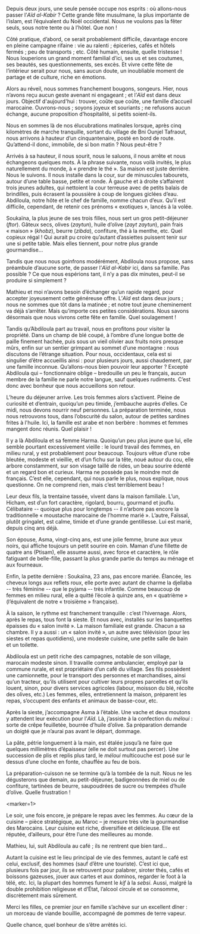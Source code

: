 ﻿Depuis deux jours, une seule pensée occupe nos esprits : où allons-nous passer l’*Aïd al-Kabir* ?
Cette grande fête musulmane, la plus importante de l’islam, est l’équivalent du Noël occidental.
Nous ne voulons pas la fêter seuls, sous notre tente ou à l’hôtel.
Que non !

Côté pratique, d’abord, ce serait probablement difficile, davantage encore en pleine campagne rifaine : vie au ralenti ; épiceries, cafés et hôtels fermés ; peu de transports ; etc.
Côté humain, ensuite, quelle tristesse !
Nous louperions un grand moment familial d’ici, ses us et ses coutumes, ses beautés, ses questionnements, ses excès.
Et vivre cette fête de l’intérieur serait pour nous, sans aucun doute, un inoubliable moment de partage et de culture, riche en émotions.

Alors au réveil, nous sommes franchement bougons, songeurs.
Hier, nous n’avons reçu aucun geste avenant ni engageant ; et l’*Aïd* est dans deux jours.
Objectif d'aujourd'hui : trouver, coûte que coûte, une famille d’accueil marocaine.
Ouvrons-nous ; soyons joyeux et souriants ; ne refusons aucun échange, aucune proposition d’hospitalité, si petits soient-ils.

Nous en sommes là de nos élucubrations matinales lorsque, après cinq kilomètres de marche tranquille, sortant du village de Bni Ounjel Tafraout, nous arrivons à hauteur d’un cinquantenaire, posté en bord de route.
Qu’attend-il donc, immobile, de si bon matin ?
Nous peut-être ?

Arrivés à sa hauteur, il nous sourit, nous le saluons, il nous arrête et nous échangeons quelques mots.
À la phrase suivante, nous voilà invités, le plus naturellement du monde, à « prendre le thé ».
Sa maison est juste derrière.
Nous le suivons.
Il nous installe dans la cour, sur de minuscules tabourets, autour d’une table basse, petite et ronde.
À gauche et à droite s’affairent trois jeunes adultes, qui nettoient la cour terreuse avec de petits balais de brindilles, puis écrasent la poussière à coup de longues giclées d’eau.
Abdiloula, notre hôte et le chef de famille, nomme chacun d’eux.
Qu’il est difficile, cependant, de retenir ces prénoms « exotiques », lancés à la volée.

Soukaïna, la plus jeune de ses trois filles, nous sert un gros petit-déjeuner (*ftor*).
Gâteux secs, olives (*zaytun*), huile d’olive (*zayt zaytun*), pain frais « maison » (*khobz*), beurre (*zibda*), confiture, thé à la menthe, etc.
Quel copieux régal !
Qui aurait pu croire qu’autant d’assiettes puissent tenir sur une si petite table.
Mais elles tiennent, pour notre plus grande gourmandise...

Tandis que nous nous goinfrons modérément, Abdiloula nous propose, sans préambule d’aucune sorte, de passer l’*Aïd al-Kabir* ici, dans sa famille.
Pas possible ?
Ce que nous espérions tant, il n’y a pas dix minutes, peut-il se produire si simplement ?

Mathieu et moi n’avons besoin d’échanger qu’un rapide regard, pour accepter joyeusement cette généreuse offre.
L’*Aïd* est dans deux jours ; nous ne sommes que tôt dans la matinée ; et notre tout jeune cheminement va déjà s’arrêter.
Mais qu’importe ces petites considérations.
Nous savons désormais que nous vivrons cette fête en famille.
Quel soulagement !

Tandis qu’Abdiloula part au travail, nous en profitons pour visiter la propriété.
Dans un champ de blé coupé, à l’ombre d’une longue botte de paille finement hachée, puis sous un vieil olivier aux fruits noirs presque mûrs, enfin sur un sentier grimpant au sommet d’une montagne : nous discutons de l’étrange situation.
Pour nous, occidentaux, cela est si singulier d’être accueillis ainsi : pour plusieurs jours, aussi chaudement, par une famille inconnue.
Qu’allons-nous bien pouvoir leur apporter ?
Excepté Abdiloula qui – fonctionnaire oblige – bredouille un peu le français, aucun membre de la famille ne parle notre langue, sauf quelques rudiments.
C’est donc avec bonheur que nous accueillons son retour.

L’heure du déjeuner arrive.
Les trois femmes alors s’activent.
Pleine de curiosité et d’entrain, quoiqu’un peu timide, j’embauche auprès d’elles.
Ce midi, nous devons nourrir neuf personnes.
La préparation terminée, nous nous retrouvons tous, dans l’obscurité du salon, autour de petites sardines frites à l'huile.
Ici, la famille est arabe et non berbère : hommes et femmes mangent donc réunis.
Quel plaisir !

Il y a là Abdiloula et sa femme Harma.
Quoiqu’un peu plus jeune que lui, elle semble pourtant excessivement vieille : le lourd travail des femmes, en milieu rural, y est probablement pour beaucoup.
Toujours vêtue d’une robe bleutée, modeste et vieillie, et d’un fichu sur la tête, noué autour du cou, elle arbore constamment, sur son visage taillé de rides, un beau sourire édenté et un regard bon et curieux.
Harma ne possède pas le moindre mot de français.
C’est elle, cependant, qui nous parle le plus, nous explique, nous questionne.
On ne comprend rien, mais c’est terriblement beau !

Leur deux fils, la trentaine tassée, vivent dans la maison familiale.
L’un, Hicham, est d’un fort caractère, rigolard, bourru, gourmand et jouflu.
Célibataire -- quoique plus pour longtemps -- il n’arbore pas encore la traditionnelle « moustache marocaine de l’homme marié ».
L’autre, Faïssal, plutôt gringalet, est calme, timide et d’une grande gentillesse.
Lui est marié, depuis cinq ans déjà.

Son épouse, Asma, vingt-cinq ans, est une jolie femme, brune aux yeux noirs, qui affiche toujours un petit sourire en coin.
Maman d’une fillette de quatre ans (Ptisam), elle assume aussi, avec force et caractère, le rôle fatiguant de belle-fille, passant la plus grande partie du temps au ménage et aux fourneaux.

Enfin, la petite dernière : Soukaïna, 23 ans, pas encore mariée.
Élancée, les cheveux longs aux reflets roux, elle porte avec autant de charme la djellaba -- très féminine -- que le pyjama -- très infantile.
Comme beaucoup de femmes en milieu rural, elle a quitté l’école à quinze ans, en « quatrième » (l’équivalent de notre « troisième » française).

À la saison, le rythme est franchement tranquille : c’est l’hivernage.
Alors, après le repas, tous font la sieste.
Et nous avec, installés sur les banquettes épaisses du « salon invité ».
La maison familiale est grande.
Chacun a sa chambre.
Il y a aussi : un « salon invité », un autre avec télévision (pour les siestes et repas quotidiens), une modeste cuisine, une petite salle de bain et un toilette.

Abdiloula est un petit riche des campagnes, notable de son village, marocain modeste sinon.
Il travaille comme ambulancier, employé par la commune rurale, et est propriétaire d’un café du village.
Ses fils possèdent une camionnette, pour le transport des personnes et marchandises, ainsi qu’un tracteur, qu’ils utilisent pour cultiver leurs propres parcelles et qu’ils louent, sinon, pour divers services agricoles (labour, moisson du blé, récolte des olives, etc.)
Les femmes, elles, entretiennent la maison, préparent les repas, s’occupent des enfants et animaux de basse-cour, etc.

Après la sieste, j’accompagne Asma à l’étable.
Une vache et deux moutons y attendent leur exécution pour l’*Aïd*.
Là, j’assiste à la confection du *méloui* : sorte de crêpe feuilletée, bourrée d’huile d’olive.
Sa préparation demande un doigté que je n’aurai pas avant le départ, dommage.

La pâte, pétrie longuement à la main, est étalée jusqu’à ne faire que quelques millimètres d’épaisseur (elle ne doit surtout pas percer).
Une succession de plis et replis plus tard, le *méloui* multicouche est posé sur le dessus d’une cloche en fonte, chauffée au feu de bois.

La préparation-cuisson ne se termine qu’à la tombée de la nuit.
Nous ne les dégusterons que demain, au petit-déjeuner, badigeonnées de miel ou de confiture, tartinées de beurre, saupoudrées de sucre ou trempées d’huile d’olive.
Quelle frustration !

<marker=1>

Le soir, une fois encore, je prépare le repas avec les femmes.
Au cœur de la cuisine – pièce stratégique, au Maroc – je mesure très vite la gourmandise des Marocains.
Leur cuisine est riche, diversifiée et délicieuse.
Elle est réputée, d’ailleurs, pour être l’une des meilleures au monde.

Mathieu, lui, suit Abdiloula au café ; ils ne rentrent que bien tard...

Autant la cuisine est le lieu principal de vie des femmes, autant le café est celui, exclusif, des hommes (sauf d’être une touriste).
C’est ici que, plusieurs fois par jour, ils se retrouvent pour palabrer, siroter thés, cafés et boissons gazeuses, jouer aux cartes et aux dominos, regarder le foot à la télé, etc.
Ici, la plupart des hommes fument le *kif* à la *sebsi*.
Aussi, malgré la double prohibition religieuse et d’État, l’alcool circule et se consomme, discrètement mais sûrement.

Merci les filles, ce premier jour en famille s’achève sur un excellent dîner : un morceau de viande bouillie, accompagné de pommes de terre vapeur.

Quelle chance, quel bonheur de s’être arrêtés ici.
